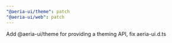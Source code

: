 ```yaml
---
"@aeria-ui/theme": patch
"@aeria-ui/web": patch
---
```


Add @aeria-ui/theme for providing a theming API, fix aeria-ui.d.ts

